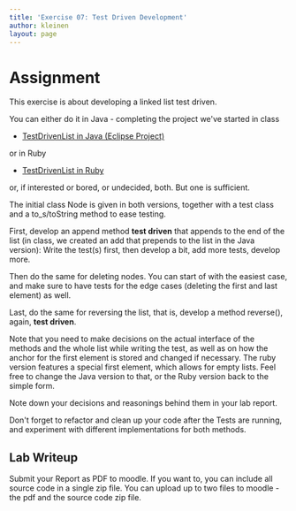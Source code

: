 ```yaml
---
title: 'Exercise 07: Test Driven Development'
author: kleinen
layout: page
---
```


# Assignment

This exercise is about developing a linked list test driven.

You can either do it in Java - completing the project we've started in class

 * [TestDrivenList in Java (Eclipse Project)](https://github.com/htw-imi-info3-archive/TestDrivenList)

or in Ruby

 * [TestDrivenList in Ruby](https://github.com/htw-imi-info3-archive/TestDrivenListRuby)

or, if interested or bored, or undecided, both. But one is sufficient.

The initial class Node is given in both versions, together with a test class and a to_s/toString method to ease testing.

First, develop an append method **test driven** that appends to the end of the list (in class, we created an add that prepends to the list in the Java version): Write the test(s) first, then develop a bit, add more tests, develop more.

Then do the same for deleting nodes. You can start of with the easiest case, and make sure to have tests for the edge cases (deleting the first and last element) as well.

Last, do the same for reversing the list, that is, develop a method reverse(), again, **test driven**.

Note that you need to make decisions on the actual interface of the methods and the whole list while writing the test, as well as on how the anchor for the first element is stored and changed if necessary.
The ruby version features a special first element, which allows for empty lists. Feel free to change the Java version to that, or the Ruby version back to the simple form.

Note down your decisions and reasonings behind them in your lab report.


Don't forget to refactor and clean up your code after the Tests are running, and experiment with different implementations for both methods.

## Lab Writeup


Submit your Report as PDF to moodle. If you want to, you can include all source code in a single zip file. You can upload up to two files to moodle - the pdf and the source code zip file.
